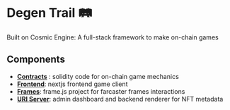 # Degen Trail 🛤️

Built on Cosmic Engine: A full-stack framework to make on-chain games

## Components

* [**Contracts**](packages/contracts/) : solidity code for on-chain game mechanics
* [**Frontend**](packages/frontend/): nextjs frontend game client
* [**Frames**](packages/frames/): frame.js project for farcaster frames interactions
* [**URI Server**](packages/uri-server/): admin dashboard and backend renderer for NFT metadata